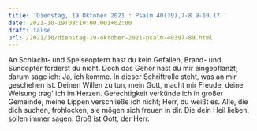 ```yaml
---
title: 'Dienstag, 19 Oktober 2021 : Psalm 40(39),7-8.9-10.17.'
date: 2021-10-19T08:10:00.001+02:00
draft: false
url: /2021/10/dienstag-19-oktober-2021-psalm-40397-89.html
---
```


An Schlacht- und Speiseopfern hast du kein Gefallen, Brand- und Sündopfer forderst du nicht. Doch das Gehör hast du mir eingepflanzt; darum sage ich: Ja, ich komme. In dieser Schriftrolle steht, was an mir geschehen ist. Deinen Willen zu tun, mein Gott, macht mir Freude, deine Weisung trag' ich im Herzen. Gerechtigkeit verkünde ich in großer Gemeinde, meine Lippen verschließe ich nicht; Herr, du weißt es. Alle, die dich suchen, frohlocken; sie mögen sich freuen in dir. Die dein Heil lieben, sollen immer sagen: Groß ist Gott, der Herr.